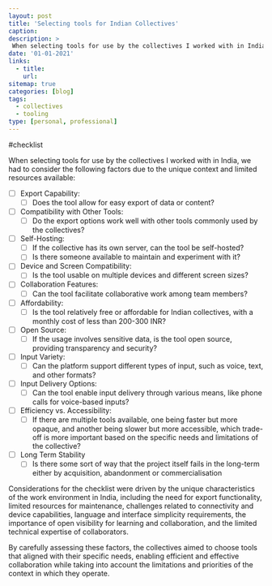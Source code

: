 ```yaml
---
layout: post
title: 'Selecting tools for Indian Collectives'
caption:  
description: >
 When selecting tools for use by the collectives I worked with in India, we had to consider the following factors due to the unique context and limited resources available
date: '01-01-2021'
links:
  - title: 
    url:
sitemap: true
categories: [blog]
tags:
  - collectives
  - tooling
type: [personal, professional]
---
```


 #checklist 

When selecting tools for use by the collectives I worked with in India, we had to consider the following factors due to the unique context and limited resources available:

- [ ]  Export Capability: 
	- [ ] Does the tool allow for easy export of data or content?
- [ ]  Compatibility with Other Tools: 
	- [ ] Do the export options work well with other tools commonly used by the collectives?
- [ ]  Self-Hosting: 
	- [ ] If the collective has its own server, can the tool be self-hosted? 
	- [ ] Is there someone available to maintain and experiment with it?
- [ ]  Device and Screen Compatibility: 
	- [ ] Is the tool usable on multiple devices and different screen sizes?
- [ ]  Collaboration Features: 
	- [ ] Can the tool facilitate collaborative work among team members?
- [ ]  Affordability: 
	- [ ] Is the tool relatively free or affordable for Indian collectives, with a monthly cost of less than 200-300 INR?
- [ ]  Open Source: 
	- [ ] If the usage involves sensitive data, is the tool open source, providing transparency and security?
- [ ]  Input Variety: 
	- [ ] Can the platform support different types of input, such as voice, text, and other formats?
- [ ]  Input Delivery Options: 
	- [ ] Can the tool enable input delivery through various means, like phone calls for voice-based inputs?
- [ ]  Efficiency vs. Accessibility: 
	- [ ] If there are multiple tools available, one being faster but more opaque, and another being slower but more accessible, which trade-off is more important based on the specific needs and limitations of the collective?
- [ ] Long Term Stability
	- [ ] Is there some sort of way that the project itself fails in the long-term either by acquisition, abandonment or commercialisation

Considerations for the checklist were driven by the unique characteristics of the work environment in India, including the need for export functionality, limited resources for maintenance, challenges related to connectivity and device capabilities, language and interface simplicity requirements, the importance of open visibility for learning and collaboration, and the limited technical expertise of collaborators.

By carefully assessing these factors, the collectives aimed to choose tools that aligned with their specific needs, enabling efficient and effective collaboration while taking into account the limitations and priorities of the context in which they operate.

